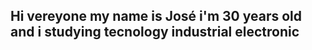 ## Hi vereyone my name is José i'm 30 years old and i studying tecnology industrial electronic

<!--
**Joselo432/Joselo432** is a ✨ _special_ ✨ repository because its `README.md` (this file) appears on your GitHub profile.

Here are some ideas to get you started:

- 🔭 I’m currently working on riding a bicicle...
- 🌱 I’m currently learning dev, and progamming logic...
- 👯 I’m looking to collaborate on ...
- 🤔 I’m looking for help with learning in programming...
- 💬 Ask me about anything...
- 📫 How to reach me: ...
- 😄 Pronouns: ...
- ⚡ Fun fact: ...
-->
